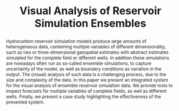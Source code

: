 ---
layout: publication
title: "Visual Analysis of Reservoir Simulation Ensembles"
key: 2016_envirvis
type: inproceedings
shortname: 
image:
image_large:

authors:
- hollt
- Fabio M. de Matos Ravanelli
- hadwiger
- hoteit

journal: Proceedings of Workshop on Visualisation in Environmental Sciences
jourunal-short: EnvirVis
page_start: 1
page_end: 4
volume: 
issue: 
year: 2016
award: 

doi: 10.2312/envirvis.20161099
pdf: 2016_envirvis.pdf
poster:
video:

code:

supplements:
  - name: Slides
    link: 2016_envirvis_slides.pdf
    icon: powerpoint

abstract: "Hydrocarbon reservoir simulation models produce large amounts of heterogeneous data, combining multiple variables of different dimensionality, such as two or three-dimensional geospatial estimates with abstract estimates simulated for the complete field or different wells. In addition these simulations are nowadays often run as so-called ensemble simulations, to capture uncertainty of the model, as well as boundary conditions as variation in the output. The (visual) analysis of such data is a challenging process, due to the size and complexity of the data. In this paper we present an integrated system for the visual analysis of ensemble reservoir simulation data. We provide tools to inspect forecasts for multiple variables of complete fields, as well as different wells. Finally, we present a case study highlighting the effectiveness of the presented system."

---
